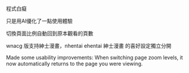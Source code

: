 程式白癡

只是用AI優化了一點使用體驗

切換頁面比例自動回到原本觀看的頁數

wnacg 版支持紳士漫畫，nhentai ehentai 紳士漫畫 的喜好設定獨立分開

Made some usability improvements:
When switching page zoom levels, it now automatically returns to the page you were viewing.
